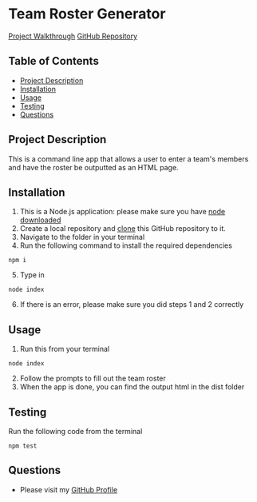 # Team Roster Generator

[Project Walkthrough](https://drive.google.com/file/d/1X5Vd4F1BEkC2OzyvejTr0YfzqQJDiVa3/view)
[GitHub Repository](https://github.com/dalyd14/team-profile-generator)

## Table of Contents
- [Project Description](#project-description)
- [Installation](#installation)
- [Usage](#usage)
- [Testing](#testing)
- [Questions](#questions)

## Project Description
This is a command line app that allows a user to enter a team's members and have the roster be outputted as an HTML page.

## Installation
1. This is a Node.js application: please make sure you have [node downloaded](https://nodejs.org/en/download/)
2. Create a local repository and [clone](https://docs.github.com/en/free-pro-team@latest/github/creating-cloning-and-archiving-repositories/cloning-a-repository) this GitHub repository to it.
3. Navigate to the folder in your terminal
4. Run the following command to install the required dependencies 
```
npm i
```
5. Type in 
```
node index
```
6. If there is an error, please make sure you did steps 1 and 2 correctly
## Usage
1. Run this from your terminal 
```
node index
```
2. Follow the prompts to fill out the team roster
3. When the app is done, you can find the output html in the dist folder
## Testing
Run the following code from the terminal 
```
npm test
```

## Questions
* Please visit my [GitHub Profile](https://github.com/dalyd14)
